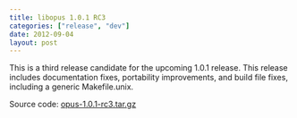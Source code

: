 ```yaml
---
title: libopus 1.0.1 RC3
categories: ["release", "dev"]
date: 2012-09-04
layout: post
---
```


This is a third release candidate for the upcoming 1.0.1 release. This release includes
documentation fixes, portability improvements, and build file fixes, including a generic
Makefile.unix.

Source code: [opus-1.0.1-rc3.tar.gz](http://downloads.xiph.org/releases/opus/opus-1.0.1-rc3.tar.gz)
